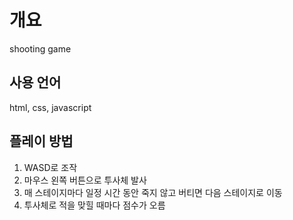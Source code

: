 # 개요
shooting game

## 사용 언어
html, css, javascript

## 플레이 방법
1. WASD로 조작
2. 마우스 왼쪽 버튼으로 투사체 발사
3. 매 스테이지마다 일정 시간 동안 죽지 않고 버티면 다음 스테이지로 이동
4. 투사체로 적을 맞힐 때마다 점수가 오름
